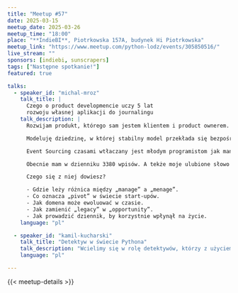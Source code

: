 ```yaml
---
title: "Meetup #57"
date: 2025-03-15
meetup_date: 2025-03-26
meetup_time: "18:00"
place: "**IndieBI**, Piotrkowska 157A, budynek Hi Piotrkowska"
meetup_link: "https://www.meetup.com/python-lodz/events/305850516/"
live_stream: ""
sponsors: [indiebi, sunscrapers]
tags: ["Następne spotkanie!"]
featured: true

talks:
  - speaker_id: "michal-mroz"
    talk_title: |
      Czego o product developmencie uczy 5 lat 
      rozwoju własnej aplikacji do journalingu
    talk_description: |
      Rozwijam produkt, którego sam jestem klientem i product ownerem. I na pierwszy rzut oka, to powinno dawać mi natychmiastowy feedback. W końcu nie ma narzutów komunikacyjnych, czekania aż ktoś zaakceptuje jakiś pomysł. A jednak, często idee walidują się miesiącami. Dlaczego tak jest?

      Modeluję dziedzinę, w której stabilny model przekłada się bezpośrednio na mój dobrostan. Precyzyjnie zdefiniowana domena – przełożona na komendy i zapytania – powinna przełożyć się na rzadko zmieniający się kod, w którym wszystko jest jasno opisane. To dlaczego niektóre funkcje okazały się zbędne po dwóch użyciach, a inne przechodziły już kilka przemian?

      Event Sourcing czasami wtłaczany jest młodym programistom jak mantra. Immutability is a king, sam nawet się na to złapałem i stwierdziłem “dobra, zobaczmy jak to robi w Django". W praktyce jednak nadal od czasu do czasu poprawiam rekordy w Django Adminie. A samo wprowadzenie eventów umożliwiło mi głębszą refleksje nad moim życiem, więc okazuje się, że Event Sourcing może dawać nie tylko techniczne korzyści.

      Obecnie mam w dzienniku 3380 wpisów. A tekże moje ulubione słowo w jednym z modeli bazy danych: „Rekontekstualizacja”. To historia przypominająca realia wielu start-upów: nie zawsze wiemy, co dokładnie tworzymy, ale działamy pomimo ograniczonego budżetu i czasu.

      Czego się z niej dowiesz?

      - Gdzie leży różnica między „manage” a „menage”.
      - Co oznacza „pivot” w świecie start-upów.
      - Jak domena może ewoluować w czasie.
      - Jak zamienić „legacy” w „opportunity”.
      - Jak prowadzić dziennik, by korzystnie wpłynął na życie.
    language: "pl"

  - speaker_id: "kamil-kucharski"
    talk_title: "Detektyw w świecie Pythona"
    talk_description: "Wcielimy się w rolę detektywów, którzy z użyciem narzędzi do profilowania odkryją tajemnice tych narzędzi. Opowiem czym są takie narzędzia oraz jak działają. Dodatkowo wspólnie przejdziemy przez różne codebase-y, na których pokaże jak korzystać z tych narzędzi aby efektywnie rozwiązać problem z wydajnością i przyspieszyć działanie naszego kodu. Wszystkie osoby zainteresowane optymalizacją aplikacji i rozwiązywaniem problemów z wydajnością są mile widziane!"
    language: "pl"

---
```


{{< meetup-details >}}
